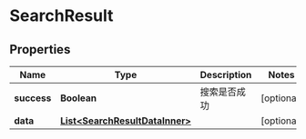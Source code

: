 

# SearchResult


## Properties

| Name | Type | Description | Notes |
|------------ | ------------- | ------------- | -------------|
|**success** | **Boolean** | 搜索是否成功 |  [optional] |
|**data** | [**List&lt;SearchResultDataInner&gt;**](SearchResultDataInner.md) |  |  [optional] |



